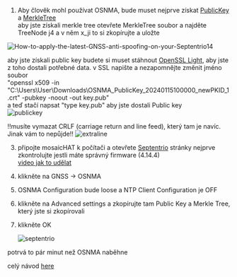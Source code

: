1. Aby člověk mohl používat OSNMA, bude muset nejprve získat [PublicKey](https://github.com/demeterA1/mosaicHAT-reciever/blob/main/nastaven%C3%AD_mosaicHAT/OSNMA/OSNMA_PublicKey_20240115100000_newPKID_1.crt) a [MerkleTree](https://github.com/demeterA1/mosaicHAT-reciever/blob/main/nastaven%C3%AD_mosaicHAT/OSNMA/OSNMA_MerkleTree_20240115100000_newPKID_1.xml)\
aby jste získali merkle tree otevřete MerkleTree soubor a najděte TreeNode j4 a v něm x_ji to si zkopírujte a uložte

![How-to-apply-the-latest-GNSS-anti-spoofing-on-your-Septentrio14](https://github.com/demeterA1/mosaicHAT-reciever/blob/main/pictures/How-to-apply-the-latest-GNSS-anti-spoofing-on-your-Septentrio14.jpg)

aby jste získali public key budete si muset stáhnout [OpenSSL Light](https://slproweb.com/products/Win32OpenSSL.html), aby jste z toho dostali potřebné data. v SSL napište a nezapomnějte změnit jméno soubor\
"openssl x509 -in "C:\Users\User\Downloads\OSNMA_PublicKey_20240115100000_newPKID_1.crt" -pubkey -noout -out key.pub"\
a teď stačí napsat "type key.pub" aby jste dostali Public key\
![publickey](https://github.com/demeterA1/mosaicHAT-reciever/blob/main/pictures/publickey.jpg)


!!musíte vymazat CRLF (carriage return and line feed), který tam je navíc. Jinak vám to nepůjde!!
![extraline](https://github.com/demeterA1/mosaicHAT-reciever/blob/main/pictures/extraline.jpg)

3. připojte mosaicHAT k počítači a otevřete [Septentrio](http://192.168.3.1/) stránky
nejprve zkontrolujte jestli máte správný firmware (4.14.4)\
[video jak to udělat](https://www.youtube.com/watch?v=bp8kNbzMl_c)
5. klikněte na GNSS -> OSNMA

6. OSNMA Configuration bude loose a NTP Client Configuration
 je OFF

7. klikněte na Advanced settings a zkopírujte tam Public Key a Merkle Tree, který jste si zkopírovali

8. klikněte OK

   ![septentrio](https://github.com/demeterA1/mosaicHAT-reciever/blob/main/pictures/septentrio.jpg)

potrvá to pár minut než OSNMA naběhne

celý návod [here](https://www.ardusimple.com/how-to-apply-the-latest-gnss-anti-spoofing-on-your-septentrio-receiver/)
